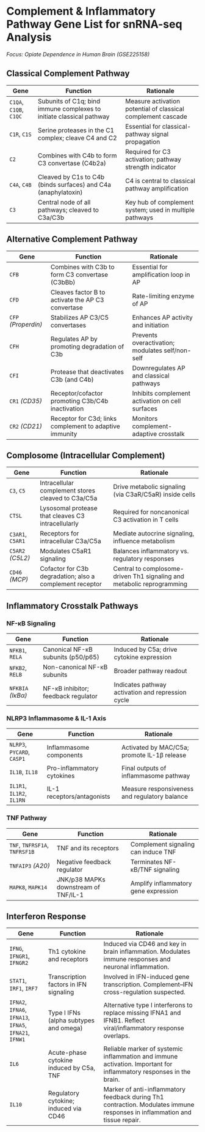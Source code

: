 # Complement & Inflammatory Pathway Gene List for snRNA-seq Analysis
_Focus: Opiate Dependence in Human Brain (GSE225158)_

## Classical Complement Pathway
| **Gene** | **Function** | **Rationale** |
|---------|--------------|---------------|
| `C1QA`, `C1QB`, `C1QC` | Subunits of C1q; bind immune complexes to initiate classical pathway | Measure activation potential of classical complement cascade |
| `C1R`, `C1S` | Serine proteases in the C1 complex; cleave C4 and C2 | Essential for classical-pathway signal propagation |
| `C2` | Combines with C4b to form C3 convertase (C4b2a) | Required for C3 activation; pathway strength indicator |
| `C4A`, `C4B` | Cleaved by C1s to C4b (binds surfaces) and C4a (anaphylatoxin) | C4 is central to classical pathway amplification |
| `C3` | Central node of all pathways; cleaved to C3a/C3b | Key hub of complement system; used in multiple pathways |

## Alternative Complement Pathway
| **Gene** | **Function** | **Rationale** |
|---------|--------------|---------------|
| `CFB` | Combines with C3b to form C3 convertase (C3bBb) | Essential for amplification loop in AP |
| `CFD` | Cleaves factor B to activate the AP C3 convertase | Rate-limiting enzyme of AP |
| `CFP` *(Properdin)* | Stabilizes AP C3/C5 convertases | Enhances AP activity and initiation |
| `CFH` | Regulates AP by promoting degradation of C3b | Prevents overactivation; modulates self/non-self |
| `CFI` | Protease that deactivates C3b (and C4b) | Downregulates AP and classical pathways |
| `CR1` *(CD35)* | Receptor/cofactor promoting C3b/C4b inactivation | Inhibits complement activation on cell surfaces |
| `CR2` *(CD21)* | Receptor for C3d; links complement to adaptive immunity | Monitors complement-adaptive crosstalk |

## Complosome (Intracellular Complement)
| **Gene** | **Function** | **Rationale** |
|---------|--------------|---------------|
| `C3`, `C5` | Intracellular complement stores cleaved to C3a/C5a | Drive metabolic signaling (via C3aR/C5aR) inside cells |
| `CTSL` | Lysosomal protease that cleaves C3 intracellularly | Required for noncanonical C3 activation in T cells |
| `C3AR1`, `C5AR1` | Receptors for intracellular C3a/C5a | Mediate autocrine signaling, influence metabolism |
| `C5AR2` *(C5L2)* | Modulates C5aR1 signaling | Balances inflammatory vs. regulatory responses |
| `CD46` *(MCP)* | Cofactor for C3b degradation; also a complement receptor | Central to complosome-driven Th1 signaling and metabolic reprogramming |

## Inflammatory Crosstalk Pathways
### NF-κB Signaling
| **Gene** | **Function** | **Rationale** |
|---------|--------------|---------------|
| `NFKB1`, `RELA` | Canonical NF-κB subunits (p50/p65) | Induced by C5a; drive cytokine expression |
| `NFKB2`, `RELB` | Non-canonical NF-κB subunits | Broader pathway readout |
| `NFKBIA` *(IκBα)* | NF-κB inhibitor; feedback regulator | Indicates pathway activation and repression cycle |

### NLRP3 Inflammasome & IL-1 Axis
| **Gene** | **Function** | **Rationale** |
|---------|--------------|---------------|
| `NLRP3`, `PYCARD`, `CASP1` | Inflammasome components | Activated by MAC/C5a; promote IL-1β release |
| `IL1B`, `IL18` | Pro-inflammatory cytokines | Final outputs of inflammasome pathway |
| `IL1R1`, `IL1R2`, `IL1RN` | IL-1 receptors/antagonists | Measure responsiveness and regulatory balance |

### TNF Pathway
| **Gene** | **Function** | **Rationale** |
|---------|--------------|---------------|
| `TNF`, `TNFRSF1A`, `TNFRSF1B` | TNF and its receptors | Complement signaling can induce TNF |
| `TNFAIP3` *(A20)* | Negative feedback regulator | Terminates NF-κB/TNF signaling |
| `MAPK8`, `MAPK14` | JNK/p38 MAPKs downstream of TNF/IL-1 | Amplify inflammatory gene expression |

## Interferon Response
| **Gene** | **Function** | **Rationale** |
|---------|--------------|---------------|
| `IFNG`, `IFNGR1`, `IFNGR2` | Th1 cytokine and receptors | Induced via CD46 and key in brain inflammation. Modulates immune responses and neuronal inflammation. |
| `STAT1`, `IRF1`, `IRF7` | Transcription factors in IFN signaling | Involved in IFN-induced gene transcription. Complement–IFN cross-regulation suspected. |
| `IFNA2`, `IFNA6`, `IFNA13`, `IFNA5`, `IFNA21`, `IFNW1` | Type I IFNs (alpha subtypes and omega) | Alternative type I interferons to replace missing IFNA1 and IFNB1. Reflect viral/inflammatory response overlaps. |
| `IL6` | Acute-phase cytokine induced by C5a, TNF | Reliable marker of systemic inflammation and immune activation. Important for inflammatory responses in the brain. |
| `IL10` | Regulatory cytokine; induced via CD46 | Marker of anti-inflammatory feedback during Th1 contraction. Modulates immune responses in inflammation and tissue repair. |
